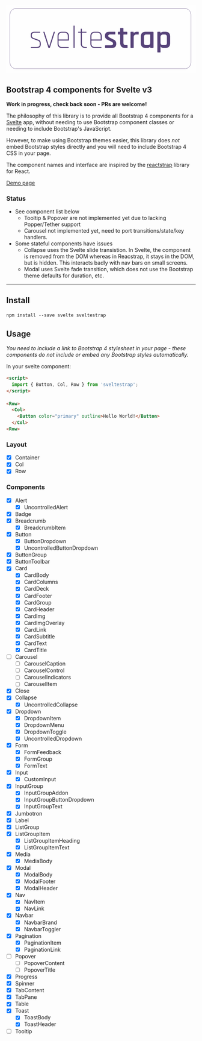 ![Logo](./logo.png)

## Bootstrap 4 components for Svelte v3

**Work in progress, check back soon - PRs are welcome!**

The philosophy of this library is to provide all Bootstrap 4 components for a [Svelte](https://svelte.dev) app, without needing to use Bootstrap component classes or needing to include Bootstrap's JavaScript.

However, to make using Bootstrap themes easier, this library does _not_ embed Bootstrap styles directly and you will need to include Bootstrap 4 CSS in your page.

The component names and interface are inspired by the [reactstrap](https://reactstrap.github.io) library for React.

[Demo page](https://bestguy.github.io/sveltestrap/)

### Status

* See component list below
  * Tooltip & Popover are not implemented yet due to lacking Popper/Tether support
  * Carousel not implemented yet, need to port transitions/state/key handlers.
* Some stateful components have issues
  * Collapse uses the Svelte slide transistion. In Svelte, the component is removed from the DOM whereas in Reacstrap, it stays in the DOM, but is hidden. This interacts badly with nav bars on small screens.
  * Modal uses Svelte fade transition, which does not use the Bootstrap theme defaults for duration, etc.

----

## Install

`npm install --save svelte sveltestrap`

## Usage

_You need to include a link to Bootstrap 4 stylesheet in your page - these components do not include or embed any Bootstrap styles automatically._

In your svelte component:

```html
<script>
  import { Button, Col, Row } from 'sveltestrap';
</script>

<Row>
  <Col>
    <Button color="primary" outline>Hello World!</Button>
  </Col>
<Row>
```

### Layout

* [x] Container
* [x] Col
* [x] Row

### Components

* [x] Alert
  * [x] UncontrolledAlert
* [x] Badge
* [x] Breadcrumb
  * [x] BreadcrumbItem
* [x] Button
  * [x] ButtonDropdown
  * [x] UncontrolledButtonDropdown
* [x] ButtonGroup
* [x] ButtonToolbar
* [x] Card
  * [x] CardBody
  * [x] CardColumns
  * [x] CardDeck
  * [x] CardFooter
  * [x] CardGroup
  * [x] CardHeader
  * [x] CardImg
  * [x] CardImgOverlay
  * [x] CardLink
  * [x] CardSubtitle
  * [x] CardText
  * [x] CardTitle
* [ ] Carousel
  * [ ] CarouselCaption
  * [ ] CarouselControl
  * [ ] CarouselIndicators
  * [ ] CarouselItem
* [x] Close
* [x] Collapse
  * [x] UncontrolledCollapse
* [x] Dropdown
  * [x] DropdownItem
  * [x] DropdownMenu
  * [x] DropdownToggle
  * [x] UncontrolledDropdown
* [x] Form
  * [x] FormFeedback
  * [x] FormGroup
  * [x] FormText
* [x] Input
  * [x] CustomInput
* [x] InputGroup
  * [x] InputGroupAddon
  * [x] InputGroupButtonDropdown
  * [x] InputGroupText
* [x] Jumbotron
* [x] Label
* [x] ListGroup
* [x] ListGroupItem
  * [x] ListGroupItemHeading
  * [x] ListGroupItemText
* [x] Media
  * [x] MediaBody
* [x] Modal
  * [x] ModalBody
  * [x] ModalFooter
  * [x] ModalHeader
* [x] Nav
  * [x] NavItem
  * [x] NavLink
* [x] Navbar
  * [x] NavbarBrand
  * [x] NavbarToggler
* [x] Pagination
  * [x] PaginationItem
  * [x] PaginationLink
* [ ] Popover
  * [ ] PopoverContent
  * [ ] PopoverTitle
* [x] Progress
* [x] Spinner
* [x] TabContent
* [x] TabPane
* [x] Table
* [x] Toast
  * [x] ToastBody
  * [x] ToastHeader
* [ ] Tooltip
